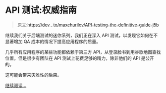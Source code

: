 # API 测试:权威指南

> 原文:[https://dev . to/maxchurilov/API-testing-the-definitive-guide-j5b](https://dev.to/maxchurilov/api-testing-the-definitive-guide-j5b)

继续我们关于后端测试的迷你系列，我们正在深入 API 测试，以发现它如何在不显著增加 QA 成本的情况下提高应用程序的质量。

几乎所有应用程序的某些功能都依赖于第三方 API，从登录脸书到用谷歌地图查找位置。但是很少有团队在 API 测试上花费足够的精力，除非他们的 API 是公开的。

这可能会带来灾难性的后果。

[继续阅读...](https://www.mindk.com/blog/api-testing/)